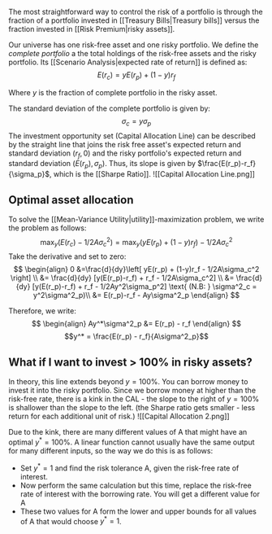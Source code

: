 The most straightforward way to control the risk of a portfolio is through the fraction of a portfolio invested in [[Treasury Bills|Treasury bills]] versus the fraction invested in [[Risk Premium|risky assets]]. 

Our universe has one risk-free asset and one risky portfolio. We define the *complete portfolio* a the total holdings of the risk-free assets and the risky portfolio. Its [[Scenario Analysis|expected rate of return]] is defined as:
$$E(r_c) = yE(r_p) + (1-y)r_f$$

Where $y$ is the fraction of complete portfolio in the risky asset.

The standard deviation of the complete portfolio is given by:
$$\sigma_c = y\sigma_p$$
The investment opportunity set (Capital Allocation Line) can be described by the straight line that joins the risk free asset's expected return and standard deviation $(r_f, 0)$ and the risky portfolio's expected return and standard deviation $(E(r_p), \sigma_p)$. Thus, its slope is given by $\frac{E(r_p)-r_f}{\sigma_p}$, which is the [[Sharpe Ratio]].
![[Capital Allocation Line.png]]

## Optimal asset allocation
To solve the [[Mean-Variance Utility|utility]]-maximization problem, we write the problem as follows:
$$\max_y(E(r_c)-1/2A\sigma_c^2)=\max_y(yE(r_p) + (1-y)r_f) - 1/2A\sigma_c^2$$
Take the derivative and set to zero:
$$
\begin{align}
0 &=\frac{d}{dy}\left[ yE(r_p) + (1-y)r_f - 1/2A\sigma_c^2 \right] \\
&= \frac{d}{dy} [y(E(r_p)-r_f) + r_f - 1/2A\sigma_c^2] \\
&= \frac{d}{dy} [y(E(r_p)-r_f) + r_f - 1/2Ay^2\sigma_p^2] \text{ (N.B: } \sigma^2_c = y^2\sigma^2_p)\\
&= E(r_p)-r_f - Ay\sigma^2_p
\end{align}
$$

Therefore, we write:
$$
\begin{align}
Ay^*\sigma^2_p &= E(r_p) - r_f
\end{align}
$$
$$y^* = \frac{E(r_p) - r_f}{A\sigma^2_p}$$

## What if I want to invest > 100% in risky assets?
In theory, this line extends beyond $y=100\%$. You can borrow money to invest it into the risky portfolio. Since we borrow money at higher than the risk-free rate, there is a kink in the CAL - the slope to the right of $y=100\%$ is shallower than the slope to the left. (the Sharpe ratio gets smaller - less return for each additional unit of risk.)
![[Capital Allocation 2.png]]

Due to the kink, there are many different values of A that might  have an optimal $y^* = 100\%$. A linear function cannot usually have the same output for many different inputs, so the way we do this is as follows:
- Set $y^* = 1$ and find the risk tolerance A, given the risk-free rate of interest.
- Now perform the same calculation but this time, replace the risk-free rate of interest with the borrowing rate. You will get a different value for A
- These two values for A form the lower and upper bounds for all values of A that would choose $y^* = 1$.